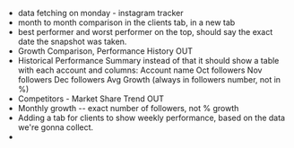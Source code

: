 - data fetching on monday - instagram tracker
- month to month comparison in the clients tab, in a new tab
- best performer and worst performer on the top, should say the exact date the snapshot was taken.
- Growth Comparison, Performance History OUT
- Historical Performance Summary instead of that it should show a table with each account and columns: Account name Oct followers Nov followers Dec followers Avg Growth (always in followers number, not in %)
- Competitors - Market Share Trend OUT
- Monthly growth -- exact number of followers, not % growth
- Adding a tab for clients to show weekly performance, based on the data we're gonna collect.
- 
